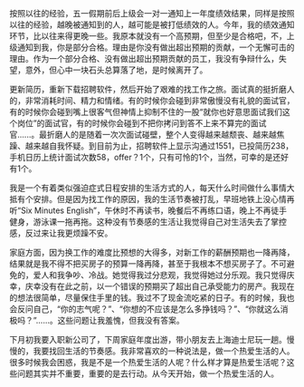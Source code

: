 按照以往的经验，五一假期前后上级会一对一通知上一年度绩效结果，同样是按照以往的经验，越晚被通知到的人，越可能是被打低绩效的人。今年，我的绩效通知环节，比以往来得更晚一些。我原本就没有一个高预期，但至少是合格吧，不，上级通知到我，你是部分合格。理由是你没有做出超出预期的贡献，一个无懈可击的理由。作为一个部分合格、没有做出超出预期贡献的员工，我没有争辩什么，失望，意外，但心中一块石头总算落了地，是时候离开了。

更新简历，重新下载招聘软件，然后开始了艰难的找工作之旅。面试真的挺折磨人的，非常消耗时间、精力和情绪。有的时候你会碰到非常傲慢没有礼貌的面试官，有的时候你会碰到嘴上很客气但神情上抑制不住的一股“就你也好意思面试我们这个岗位”的面试官，有的时候你会碰到不把你拷问到答不上来不算完的面试官......。最折磨人的是随着一次次面试碰壁，整个人变得越来越颓丧、越来越焦躁、越来越自我怀疑。到目前为止，招聘软件上显示沟通过1551，已投简历238，手机日历上统计面试次数58，offer？1个，只有可怜的1个，当然，可幸的是还好有1个。

我是一个有着类似强迫症式日程安排的生活方式的人，每天什么时间做什么事情大抵有个安排。但是因为找工作的原因，我的生活节奏被打乱，早班地铁上没心情再听“Six Minutes English”，午休时不再读书，晚餐后不再练口语，晚上不再徒手健身，游泳课一拖再拖。这种没有节奏感的生活让我觉得自己对生活失去了掌控感，反过来让我更烦躁不安。

家庭方面，因为换工作的难度比预想的大得多，对新工作的薪酬预期也一降再降，结果就是我不得不把买房子的预算一降再降，甚至于我根本不想买房子了。不可避免的，爱人和我争吵、冷战。她觉得我过分悲观，我觉得她过分乐观。我只觉得庆幸，庆幸没有在此之前，以一个错误的预期买了超出自己承受能力的房产。我现在的想法很简单，尽量保住手里的钱。我过不了现金流吃紧的日子。有的时候，我也会反问自己，“你的志气呢？”、“你想的不应该是怎么多挣钱吗？”、“你就这么消极吗？”......。这些问题让我羞愧，但我没有答案。

下月初我要入职新公司了，下周家庭年度出游，带小朋友去上海迪士尼玩一趟。慢慢的，我要找回生活的节奏感。我非常喜欢的一种说法是，做一个热爱生活的人。很多时候我会困惑，我是不是一个热爱生活的人呢？什么样才算是热爱生活呢？这些问题其实并不重要，重要的是去行动。从今天开始，做一个热爱生活的人。